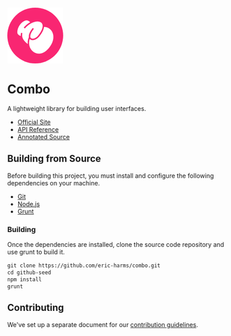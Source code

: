 ![Logo](https://github.com/combojs/combo-js/blob/master/doc/img/logo.png?raw=true)

# Combo

A lightweight library for building user interfaces.

* [Official Site](http://www.combojs.com/)
* [API Reference](https://github.com/combjs/combo-js/blob/master/doc/api/api.md)
* [Annotated Source](https://cdn.rawgit.com/combojs/combo-js/master/doc/docco/combo.full.html)

## Building from Source

Before building this project, you must install and configure the following dependencies on your machine.

* [Git](https://git-scm.com/)
* [Node.js](https://nodejs.org/en/)
* [Grunt](https://gruntjs.com/)

### Building

Once the dependencies are installed, clone the source code repository and use grunt to build it.

	git clone https://github.com/eric-harms/combo.git
	cd github-seed
	npm install
	grunt

## Contributing

We've set up a separate document for our [contribution guidelines](CONTRIBUTING.md).


